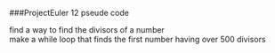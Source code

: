 ###ProjectEuler 12 pseude code

find a way to find the divisors of a number<br>
make a while loop that finds the first number having over 500 divisors
